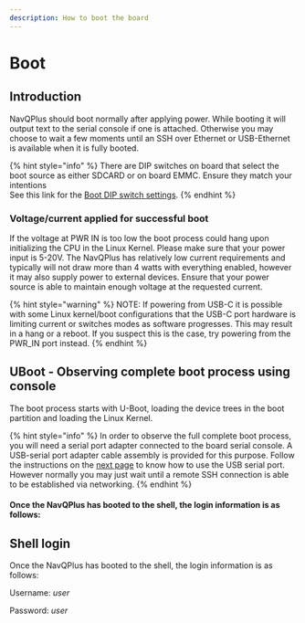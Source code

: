 ```yaml
---
description: How to boot the board
---
```


# Boot

## Introduction

NavQPlus should boot normally after applying power.  While booting it will output text to the serial console if one is attached. Otherwise you may choose to wait a few moments until an SSH over Ethernet or USB-Ethernet is available when it is fully booted.

{% hint style="info" %}
There are DIP switches on board that select the boot source as either SDCARD or on board EMMC. Ensure they match your intentions\
See this link for the [Boot DIP switch settings](flashing-with-new-firmware/flashing-with-new-firmware.md).
{% endhint %}

###

### Voltage/current applied for successful boot&#x20;

If the voltage at PWR IN is too low the boot process could hang upon initializing the CPU in the Linux Kernel. Please make sure that your power input is 5-20V. The NavQPlus has relatively low current requirements and typically will not draw more than 4 watts with everything enabled, however it may also supply power to external devices. Ensure that your power source is able to maintain enough voltage at the requested current.

{% hint style="warning" %}
NOTE: If powering from USB-C it is possible with some Linux kernel/boot configurations that the USB-C port hardware is limiting current or switches modes as software progresses. This may result in a hang or a reboot. If you suspect this is the case, try powering from the PWR\_IN port instead.
{% endhint %}



## UBoot - Observing complete boot process using console

The boot process starts with U-Boot, loading the device trees in the boot partition and loading the Linux Kernel.

{% hint style="info" %}
In order to observe the full complete boot process, you will need a serial port adapter connected to the board serial console. A USB-serial port adapter cable assembly is provided for this purpose. Follow the instructions on the [next page](serial-console.md) to know how to use the USB serial port. However normally you may just wait until a remote SSH connection is able to be established via networking.
{% endhint %}

#### Once the NavQPlus has booted to the shell, the login information is as follows:

## Shell login

Once the NavQPlus has booted to the shell, the login information is as follows:

Username: _user_

Password: _user_
